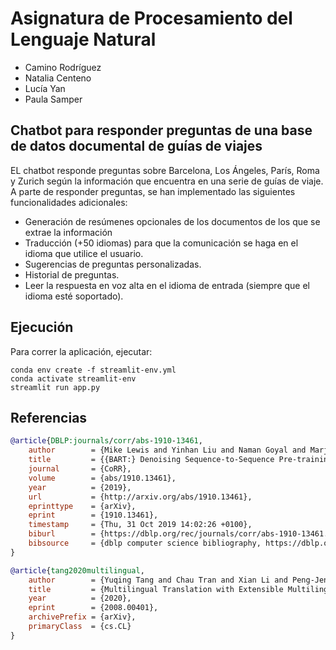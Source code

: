 # Asignatura de Procesamiento del Lenguaje Natural

- Camino Rodríguez
- Natalia Centeno
- Lucía Yan 
- Paula Samper
  
## Chatbot para responder preguntas de una base de datos documental de guías de viajes

EL chatbot responde preguntas sobre Barcelona, Los Ángeles, París, Roma y Zurich según la información que encuentra en una serie de guías de viaje.
A parte de responder preguntas, se han implementado las siguientes funcionalidades adicionales:
- Generación de resúmenes opcionales de los documentos de los que se extrae la información
- Traducción (+50 idiomas) para que la comunicación se haga en el idioma que utilice el usuario.
- Sugerencias de preguntas personalizadas.
- Historial de preguntas.
- Leer la respuesta en voz alta en el idioma de entrada (siempre que el idioma esté soportado).

## Ejecución

Para correr la aplicación, ejecutar:

~~~
conda env create -f streamlit-env.yml
conda activate streamlit-env
streamlit run app.py
~~~

## Referencias

```bibtex
@article{DBLP:journals/corr/abs-1910-13461,
    author        = {Mike Lewis and Yinhan Liu and Naman Goyal and Marjan Ghazvininejad and Abdelrahman Mohamed and Omer Levy and Veselin Stoyanov and Luke Zettlemoyer},
    title         = {{BART:} Denoising Sequence-to-Sequence Pre-training for Natural Language Generation, Translation, and Comprehension},
    journal       = {CoRR},
    volume        = {abs/1910.13461},
    year          = {2019},
    url           = {http://arxiv.org/abs/1910.13461},
    eprinttype    = {arXiv},
    eprint        = {1910.13461},
    timestamp     = {Thu, 31 Oct 2019 14:02:26 +0100},
    biburl        = {https://dblp.org/rec/journals/corr/abs-1910-13461.bib},
    bibsource     = {dblp computer science bibliography, https://dblp.org}
}

@article{tang2020multilingual,
    author        = {Yuqing Tang and Chau Tran and Xian Li and Peng-Jen Chen and Naman Goyal and Vishrav Chaudhary and Jiatao Gu and Angela Fan},
    title         = {Multilingual Translation with Extensible Multilingual Pretraining and Finetuning},
    year          = {2020},
    eprint        = {2008.00401},
    archivePrefix = {arXiv},
    primaryClass  = {cs.CL}
}
